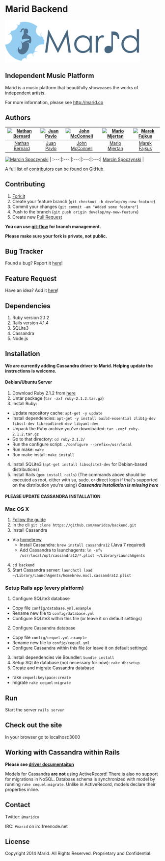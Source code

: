 Marid Backend
=============

![](https://raw.githubusercontent.com/maridco/marid/master/app/assets/images/header-logo.png?token=5732914__eyJzY29wZSI6IlJhd0Jsb2I6bWFyaWRjby9tYXJpZC9tYXN0ZXIvYXBwL2Fzc2V0cy9pbWFnZXMvaGVhZGVyLWxvZ28ucG5nIiwiZXhwaXJlcyI6MTQwOTgwODYwMH0%3D--bfc78a84eeefba95185fb2b6cb2b92848bc68bd3)

## Independent Music Platform

Marid is a music platform that beautifully showcases the works of independent artists.

For more information, please see http://marid.co

## Authors

[![Nathan Bernard](https://s.gravatar.com/avatar/764276fb0de2fba228d1a906efdcae45?s=117)](https://github.com/nb333) | [![Juan Pavlo](https://avatars0.githubusercontent.com/u/471024?v=2&s=117)](https://github.com/jpavlo) | [![John McConnell](https://avatars1.githubusercontent.com/u/1870400?v=2&s=117)](https://github.com/johnmcconnell) | [![Mario Mjertan](https://avatars1.githubusercontent.com/u/1742806?v=2&s=117)](https://github.com/iwebhub) | [![Marek Fajkus](https://avatars0.githubusercontent.com/u/2130305?v=2&s=117)](https://github.com/turboMaCk)
:---:|:---:|:---:|:---:|:---:
[Nathan Bernard](https://github.com/nb333) | [Juan Pavlo](https://github.com/jpavlo) | [John McConnell](https://github.com/johnmcconnell) | [Mario Mjertan](https://github.com/iwebhub) | [Marek Fajkus](https://github.com/turboMaCk)

[![Marcin Spoczynski](https://avatars0.githubusercontent.com/u/2578718?v=2&s=117)](https://github.com/sandlbn) |
:---:|:---:|:---:|:---:|:---:|
[Marcin Spoczynski](https://github.com/sandlbn) |

A full list of [contributors](https://github.com/maridco/backend/graphs/contributors) can be found on GitHub.

## Contributing

1. [Fork it](https://help.github.com/articles/fork-a-repo)
2. Create your feature branch (`git checkout -b develop/my-new-feature`)
3. Commit your changes (`git commit -am "Added some feature"`)
4. Push to the branch (`git push origin develop/my-new-feature`)
5. Create new [Pull Request](https://help.github.com/articles/using-pull-requests)

**You can use [git-flow](https://github.com/nvie/gitflow) for branch management.**

**Please make sure your fork is private, not public.**

## Bug Tracker

Found a bug? Report it [here](https://github.com/maridco/backend/issues/)!

## Feature Request

Have an idea? Add it [here](https://github.com/maridco/backend/issues/)!


## Dependencies
1. Ruby version 2.1.2
2. Rails version 4.1.4
3. SQLite3
4. Cassandra
5. Node.js

## Installation 

**We are currently adding Cassandra driver to Marid. Helping update the instructions is welcome.**

#### Debian/Ubuntu Server
1. Download Ruby 2.1.2 from [here](https://www.ruby-lang.org/en/downloads/)
2. Untar package (`tar -zxf ruby-2.1.2.tar.gz`)
3. Install Ruby:
* Update repository cache: `apt-get -y update`
* Install dependencies: `apt-get -y install build-essential zlib1g-dev libssl-dev libreadline6-dev libyaml-dev`
* Unpack the Ruby archive you've downloaded: `tar -xvzf ruby-2.1.2.tar.gz`
* Go to that directory: `cd ruby-2.1.2/`
* Run the configure script: `./configure --prefix=/usr/local`
* Run make: `make`
* Run make install: `make install`
4. Install SQLite3 (`apt-get install libsqlite3-dev` for Debian-based distributions)
5. Install Rails (`gem install rails`)
(The commands above should be executed as root, either with su, sudo, or direct login if that's supported on the distribution you're using)
***Cassandra installation is missing here***

#### PLEASE UPDATE CASSANDRA INSTALLATION

### Mac OS X

1. [Follow the guide](https://gorails.com/setup/osx/10.9-mavericks)
2. In the cli `git clone https://github.com/maridco/backend.git`
3. Install Cassandra
* Via [homebrew](http://brew.sh/)
  * Install Cassandra: `brew install cassandra12` (Java 7 required)
  * Add Cassandra to launchagents:  `ln -sfv /usr/local/opt/cassandra12/*.plist ~/Library/LaunchAgents`
4. `cd backend`
5. Start Cassandra server: `launchctl load ~/Library/LaunchAgents/homebrew.mxcl.cassandra12.plist`

### Setup Rails app (every platform)
1. Configure SQLite3 database
* Copy file `config/database.yml.example`
* Rename new file to `config/database.yml`
* Configure SQLite3 within this file (or leave it on default settings)
2. Configure Cassandra database
* Copy file `config/cequel.yml.example`
* Rename new file to `config/cequel.yml`
* Configure Cassandra within this file (or leave it on default settings)
3. Install dependencies vie Boundler: `bundle install`
4. Setup SQLite database (not necessary for now): `rake db:setup`
5. Create and migrate Cassandra database
* rake `cequel:keyspace:create`
* migrate `rake cequel:migrate`

## Run
Start the server `rails server`

## Check out the site
In your browser go to localhost:3000

## Working with Cassandra within Rails
**Please see [driver documentaiton](https://github.com/cequel/cequel)**

Models for Cassandra **are not** using ActiveRecord! There is also no support for migrations in NoSQL.
Database schema is synchronized with model by running `rake cequel:migrate`.
Unlike in ActiveRecord, models declare their properties inline.

## Contact

Twitter: `@maridco`

IRC: `#marid` on irc.freenode.net

## License

Copyright 2014 Marid. All Rights Reserved. Proprietary and Confidential.
